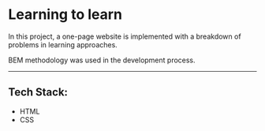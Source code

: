 # Learning to learn

In this project, a one-page website is implemented with a breakdown of problems in learning approaches.  

BEM methodology was used in the development process.

---

## Tech Stack:

* HTML 
* CSS
